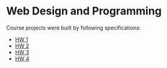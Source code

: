 # Web Design and Programming
Course projects were built by following specifications:<br>
<ul>
<li><a href="https://github.com/ivapapac/webdip/blob/main/upute/Zada%C4%87a%201.pdf">HW 1</a></li>
<li><a href="https://github.com/ivapapac/webdip/blob/main/upute/Zada%C4%87a%202.pdf">HW 2</a></li>
<li><a href="https://github.com/ivapapac/webdip/blob/main/upute/Zadac%CC%81a%203.pdf">HW 3</a></li>
<li><a href="https://github.com/ivapapac/webdip/blob/main/upute/Zadac%CC%81a%204.pdf">HW 4</a></li>
</ul>

